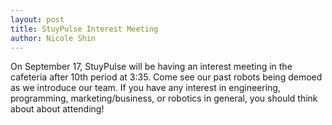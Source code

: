 ```yaml
---
layout: post
title: StuyPulse Interest Meeting
author: Nicole Shin
---
```

On September 17, StuyPulse will be having an interest meeting in the cafeteria after 10th period at 3:35. Come see our past robots being demoed as we introduce our team. If you have any interest in engineering, programming, marketing/business, or robotics in general, you should think about about attending! 
